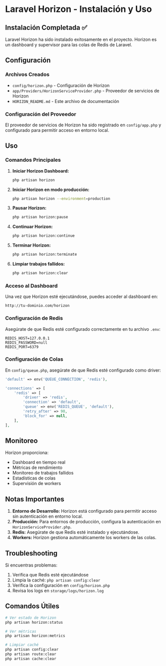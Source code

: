 # Laravel Horizon - Instalación y Uso

## Instalación Completada ✅

Laravel Horizon ha sido instalado exitosamente en el proyecto. Horizon es un dashboard y supervisor para las colas de Redis de Laravel.

## Configuración

### Archivos Creados
- `config/horizon.php` - Configuración de Horizon
- `app/Providers/HorizonServiceProvider.php` - Proveedor de servicios de Horizon
- `HORIZON_README.md` - Este archivo de documentación

### Configuración del Proveedor
El proveedor de servicios de Horizon ha sido registrado en `config/app.php` y configurado para permitir acceso en entorno local.

## Uso

### Comandos Principales

1. **Iniciar Horizon Dashboard:**
   ```bash
   php artisan horizon
   ```

2. **Iniciar Horizon en modo producción:**
   ```bash
   php artisan horizon --environment=production
   ```

3. **Pausar Horizon:**
   ```bash
   php artisan horizon:pause
   ```

4. **Continuar Horizon:**
   ```bash
   php artisan horizon:continue
   ```

5. **Terminar Horizon:**
   ```bash
   php artisan horizon:terminate
   ```

6. **Limpiar trabajos fallidos:**
   ```bash
   php artisan horizon:clear
   ```

### Acceso al Dashboard

Una vez que Horizon esté ejecutándose, puedes acceder al dashboard en:
```
http://tu-dominio.com/horizon
```

### Configuración de Redis

Asegúrate de que Redis esté configurado correctamente en tu archivo `.env`:

```env
REDIS_HOST=127.0.0.1
REDIS_PASSWORD=null
REDIS_PORT=6379
```

### Configuración de Colas

En `config/queue.php`, asegúrate de que Redis esté configurado como driver:

```php
'default' => env('QUEUE_CONNECTION', 'redis'),

'connections' => [
    'redis' => [
        'driver' => 'redis',
        'connection' => 'default',
        'queue' => env('REDIS_QUEUE', 'default'),
        'retry_after' => 90,
        'block_for' => null,
    ],
],
```

## Monitoreo

Horizon proporciona:
- Dashboard en tiempo real
- Métricas de rendimiento
- Monitoreo de trabajos fallidos
- Estadísticas de colas
- Supervisión de workers

## Notas Importantes

1. **Entorno de Desarrollo:** Horizon está configurado para permitir acceso sin autenticación en entorno local.
2. **Producción:** Para entornos de producción, configura la autenticación en `HorizonServiceProvider.php`.
3. **Redis:** Asegúrate de que Redis esté instalado y ejecutándose.
4. **Workers:** Horizon gestiona automáticamente los workers de las colas.

## Troubleshooting

Si encuentras problemas:

1. Verifica que Redis esté ejecutándose
2. Limpia la caché: `php artisan config:clear`
3. Verifica la configuración en `config/horizon.php`
4. Revisa los logs en `storage/logs/horizon.log`

## Comandos Útiles

```bash
# Ver estado de Horizon
php artisan horizon:status

# Ver métricas
php artisan horizon:metrics

# Limpiar caché
php artisan config:clear
php artisan route:clear
php artisan cache:clear
```
